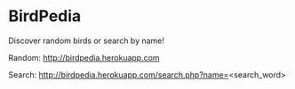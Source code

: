 # BirdPedia
Discover random birds or search by name!

Random: http://birdpedia.herokuapp.com

Search: http://birdpedia.herokuapp.com/search.php?name=<search_word>
